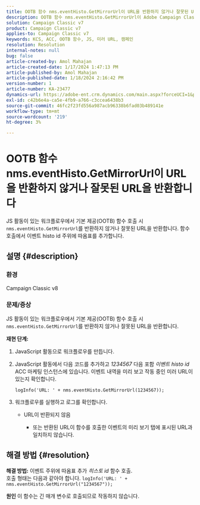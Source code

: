 ```yaml
---
title: OOTB 함수 nms.eventHisto.GetMirrorUrl이 URL을 반환하지 않거나 잘못된 URL을 반환합니다
description: OOTB 함수 nms.eventHisto.GetMirrorUrl이 Adobe Campaign Classic의 URL을 반환하지 않는 문제를 해결하는 방법을 알아봅니다.
solution: Campaign Classic v7
product: Campaign Classic v7
applies-to: Campaign Classic v7
keywords: KCS, ACC, OOTB 함수, JS, 미러 URL, 캠페인
resolution: Resolution
internal-notes: null
bug: false
article-created-by: Amol Mahajan
article-created-date: 1/17/2024 1:47:13 PM
article-published-by: Amol Mahajan
article-published-date: 1/18/2024 2:16:42 PM
version-number: 1
article-number: KA-23477
dynamics-url: https://adobe-ent.crm.dynamics.com/main.aspx?forceUCI=1&pagetype=entityrecord&etn=knowledgearticle&id=abb008e9-3eb5-ee11-a569-6045bd006295
exl-id: c42b6e4a-ca5e-4fb9-a766-c3ccea6438b3
source-git-commit: 46fc2f23fd556a987acb96338b6fad03b489141e
workflow-type: tm+mt
source-wordcount: '219'
ht-degree: 3%

---
```


# OOTB 함수 nms.eventHisto.GetMirrorUrl이 URL을 반환하지 않거나 잘못된 URL을 반환합니다


JS 활동이 있는 워크플로우에서 기본 제공(OOTB) 함수 호출 시 `nms.eventHisto.GetMirrorUrl`를 반환하지 않거나 잘못된 URL을 반환합니다. 함수 호출에서 이벤트 histo id 주위에 따옴표를 추가합니다.

## 설명 {#description}


### <b>환경</b>

Campaign Classic v8



### <b>문제/증상</b>

JS 활동이 있는 워크플로우에서 기본 제공(OOTB) 함수 호출 시 `nms.eventHisto.GetMirrorUrl`를 반환하지 않거나 잘못된 URL을 반환합니다.

<b>재현 단계:</b>

1. JavaScript 활동으로 워크플로우를 만듭니다.


2. JavaScript 활동에서 다음 코드를 추가하고 *1234567* 다음 포함 *이벤트 histo id* ACC 마케팅 인스턴스에 있습니다. 이벤트 내역을 미리 보고 작동 중인 미러 URL이 있는지 확인합니다.



   `logInfo('URL: ' + nms.eventHisto.GetMirrorUrl(1234567));`


3. 워크플로우를 실행하고 로그를 확인합니다.

   - URL이 반환되지 않음




      - 또는 반환된 URL이 함수를 호출한 이벤트의 미리 보기 탭에 표시된 URL과 일치하지 않습니다.



## 해결 방법 {#resolution}

<b>해결 방법:</b>
이벤트 주위에 따옴표 추가 *히스토 id* 함수 호출.
<br>호출 형태는 다음과 같아야 합니다.
`logInfo('URL: ' + nms.eventHisto.GetMirrorUrl("1234567"));`

<b>원인</b>
이 함수는 긴 매개 변수로 호출되므로 작동하지 않습니다.
